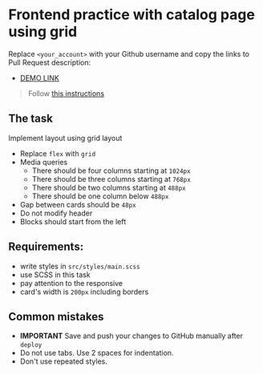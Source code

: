 # Frontend practice with catalog page using grid
Replace `<your_account>` with your Github username and copy the links to Pull Request description:
- [DEMO LINK](https://CharAnagn.github.io/layout_catalog_grid/)

> Follow [this instructions](https://github.com/mate-academy/layout_task-guideline#how-to-solve-the-layout-tasks-on-github)

## The task
Implement layout using grid layout

- Replace `flex` with `grid`
- Media queries
  - There should be four columns starting at `1024px`
  - There should be three columns starting at `768px`
  - There should be two columns starting at `488px`
  - There should be one column below `488px`
- Gap between cards should be `48px`
- Do not modify header
- Blocks should start from the left


## Requirements:
- write styles in `src/styles/main.scss`
- use SCSS in this task
- pay attention to the responsive
- card's width is `200px` including borders

## Common mistakes
- **IMPORTANT** Save and push your changes to GitHub manually after `deploy`
- Do not use tabs. Use 2 spaces for indentation.
- Don't use repeated styles.
